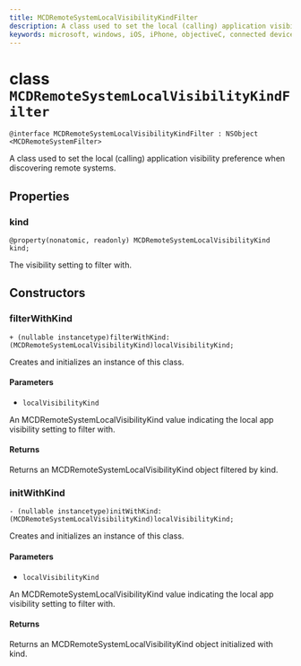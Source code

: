```yaml
---
title: MCDRemoteSystemLocalVisibilityKindFilter
description: A class used to set the local (calling) application visibility preference when discovering remote systems.
keywords: microsoft, windows, iOS, iPhone, objectiveC, connected devices, Project Rome
---
```


# class `MCDRemoteSystemLocalVisibilityKindFilter` 

```
@interface MCDRemoteSystemLocalVisibilityKindFilter : NSObject <MCDRemoteSystemFilter>
```  

A class used to set the local (calling) application visibility preference when discovering remote systems.

## Properties

### kind
`@property(nonatomic, readonly) MCDRemoteSystemLocalVisibilityKind kind;`

The visibility setting to filter with.

## Constructors

### filterWithKind
`+ (nullable instancetype)filterWithKind:(MCDRemoteSystemLocalVisibilityKind)localVisibilityKind;`

Creates and initializes an instance of this class.

#### Parameters
* `localVisibilityKind` 

An MCDRemoteSystemLocalVisibilityKind value indicating the local app visibility setting to filter with.

#### Returns
Returns an MCDRemoteSystemLocalVisibilityKind object filtered by kind.

### initWithKind
`- (nullable instancetype)initWithKind:(MCDRemoteSystemLocalVisibilityKind)localVisibilityKind;`

Creates and initializes an instance of this class.

#### Parameters
* `localVisibilityKind` 

An MCDRemoteSystemLocalVisibilityKind value indicating the local app visibility setting to filter with.

#### Returns
Returns an MCDRemoteSystemLocalVisibilityKind object initialized with kind.